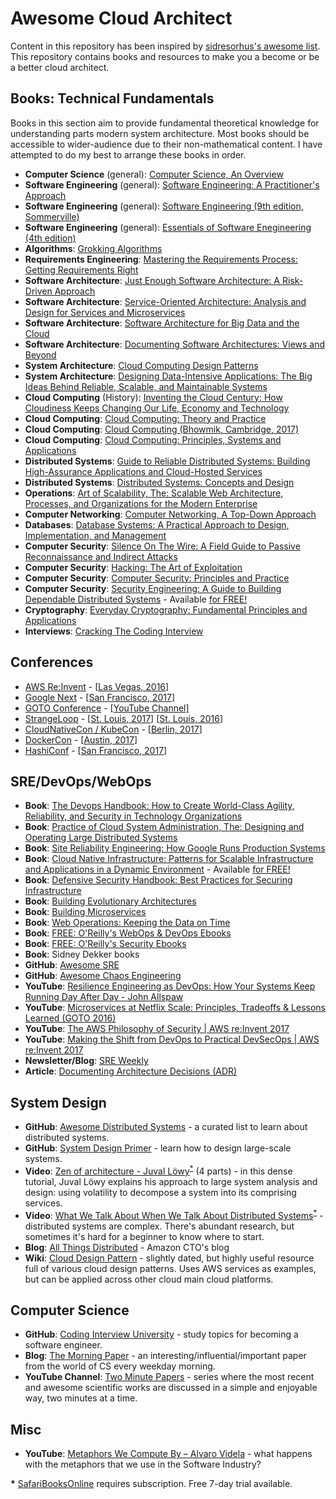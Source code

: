 # Awesome Cloud Architect

Content in this repository has been inspired by [sidresorhus's awesome list](https://github.com/sindresorhus/awesome). This repository contains books and resources to make you a become or be a better cloud architect.

## Books: Technical Fundamentals
Books in this section aim to provide fundamental theoretical knowledge for understanding parts modern system architecture. Most books should be accessible to wider-audience due to their non-mathematical content. I have attempted to do my best to arrange these books in order.

- **Computer Science** (general): [Computer Science, An Overview](https://www.amazon.co.uk/Computer-Science-Overview-Glenn-Brookshear/dp/1292061162)
- **Software Engineering** (general): [Software Engineering: A Practitioner's Approach](https://www.amazon.co.uk/Software-Engineering-Practitioners-Roger-Pressman/dp/0073375977)
- **Software Engineering** (general): [Software Engineering (9th edition, Sommerville)](https://www.amazon.co.uk/Software-Engineering-International-Ian-Sommerville/dp/0137053460)
- **Software Engineering** (general): [Essentials of Software Enegineering (4th edition)](https://www.amazon.co.uk/Essentials-Software-Engineering-Tsui-Frank/dp/1284106004)
- **Algorithms**: [Grokking Algorithms](https://www.amazon.co.uk/Grokking-Algorithms-illustrated-programmers-curious/dp/1617292230)
- **Requirements Engineering**: [Mastering the Requirements Process: Getting Requirements Right](https://www.amazon.co.uk/Mastering-Requirements-Process-Getting-Right/dp/0321815742)
- **Software Architecture**: [Just Enough Software Architecture: A Risk-Driven Approach](https://www.amazon.co.uk/Just-Enough-Software-Architecture-Risk-Driven/dp/0984618104)
- **Software Architecture**: [Service-Oriented Architecture: Analysis and Design for Services and Microservices](https://www.amazon.co.uk/Service-Oriented-Architecture-Analysis-Microservices-Technology/dp/0133858588)
- **Software Architecture**: [Software Architecture for Big Data and the Cloud](https://www.amazon.co.uk/Software-Architecture-Big-Data-Cloud/dp/0128054670)
- **Software Architecture**: [Documenting Software Architectures: Views and Beyond](https://www.amazon.co.uk/Documenting-Software-Architectures-Engineering-Hardcover/dp/0321552687)
- **System Architecture**: [Cloud Computing Design Patterns](https://www.amazon.co.uk/Computing-Patterns-Prentice-Service-Technology/dp/0133858561)
- **System Architecture**: [Designing Data-Intensive Applications: The Big Ideas Behind Reliable, Scalable, and Maintainable Systems](https://www.amazon.co.uk/Designing-Data-Intensive-Applications-Reliable-Maintainable/dp/1449373321)
- **Cloud Computing** (History): [Inventing the Cloud Century: How Cloudiness Keeps Changing Our Life, Economy and Technology](https://www.amazon.co.uk/Inventing-Cloud-Century-Cloudiness-Technology/dp/3319611607/)
- **Cloud Computing**: [Cloud Computing: Theory and Practice](https://www.amazon.co.uk/Cloud-Computing-Practice-Dan-Marinescu/dp/0128128100)
- **Cloud Computing**: [Cloud Computing (Bhowmik, Cambridge, 2017)](https://www.amazon.co.uk/Cloud-Computing-Sandeep-Bhowmik/dp/1316638103)
- **Cloud Computing**: [Cloud Computing: Principles, Systems and Applications](https://www.amazon.co.uk/Cloud-Computing-Principles-Applications-Communications/dp/3319546449/)
- **Distributed Systems**: [Guide to Reliable Distributed Systems: Building High-Assurance Applications and Cloud-Hosted Services](https://www.amazon.co.uk/Guide-Reliable-Distributed-Systems-High-Assurance/dp/1447124154)
- **Distributed Systems**: [Distributed Systems: Concepts and Design](https://www.amazon.co.uk/Distributed-Systems-Concepts-George-Coulouris/dp/0132143011)
- **Operations**: [Art of Scalability, The: Scalable Web Architecture, Processes, and Organizations for the Modern Enterprise](https://www.amazon.co.uk/Art-Scalability-Architecture-Organizations-Enterprise/dp/0134032802)
- **Computer Networking**: [Computer Networking, A Top-Down Approach](https://www.amazon.co.uk/Computer-Networking-Top-Down-Approach-Global/dp/1292153598)
- **Databases**: [Database Systems: A Practical Approach to Design, Implementation, and Management](https://www.amazon.co.uk/Database-Systems-Practical-Implementation-Management/dp/1292061189)
- **Computer Security**: [Silence On The Wire: A Field Guide to Passive Reconnaissance and Indirect Attacks](https://www.amazon.co.uk/Silence-Wire-Passive-Reconnaissance-Indirect-ebook/dp/B008FRNHVY)
- **Computer Security**: [Hacking: The Art of Exploitation](https://www.amazon.co.uk/Hacking-Art-Exploitation-Erickson-Paperback/dp/B00M0NUO7E)
- **Computer Security**: [Computer Security: Principles and Practice](https://www.amazon.co.uk/Computer-Security-Principles-William-Stallings/dp/0133773922)
- **Computer Security**: [Security Engineering: A Guide to Building Dependable Distributed Systems](https://www.amazon.co.uk/Security-Engineering-Building-Dependable-Distributed/dp/0470068523) - Available [for FREE!](http://www.cl.cam.ac.uk/~rja14/book.html)
- **Cryptography**: [Everyday Cryptography: Fundamental Principles and Applications](https://www.amazon.co.uk/Everyday-Cryptography-Fundamental-Principles-Applications/dp/0198788010)
- **Interviews**: [Cracking The Coding Interview](https://www.amazon.co.uk/Cracking-Coding-Interview-6th-Programming/dp/0984782850/)

## Conferences
- [AWS Re:Invent](https://reinvent.awsevents.com/) - [[Las Vegas, 2016](https://gist.github.com/stevenringo/5f0f9cc7b329dbaa76f495a6af8241e9)]
- [Google Next](https://cloudnext.withgoogle.com/) - [[San Francisco, 2017](https://www.youtube.com/watch?v=j_K1YoMHpbk&list=PLIivdWyY5sqI8RuUibiH8sMb1ExIw0lAR)]
- [GOTO Conference](https://blog.gotocon.com/) - [[YouTube Channel]](https://www.youtube.com/user/GotoConferences/videos)
- [StrangeLoop](https://www.thestrangeloop.com/) - [[St. Louis, 2017](https://www.youtube.com/watch?v=_Zoa3xkzgFk&list=PLcGKfGEEONaDzd0Hkn2f1talsTu1HLDYu)] [[St. Louis, 2016](https://www.youtube.com/watch?v=C4rT0lgJr6U&list=PLcGKfGEEONaDvuLDFFKRfzbsaBuVVXdYa)]
- [CloudNativeCon / KubeCon](http://events.linuxfoundation.org/events/kubecon) - [[Berlin, 2017](https://www.youtube.com/watch?v=FYCYtAaU9Xw&list=PLj6h78yzYM2PAavlbv0iZkod4IVh_iGqV)]
- [DockerCon](https://2017.dockercon.com/) - [[Austin, 2017](https://www.youtube.com/playlist?list=PLkA60AVN3hh_nihZ1mh6cO3n-uMdF7UlV)]
- [HashiConf](https://www.hashiconf.com/) - [[San Francisco, 2017](https://www.youtube.com/watch?v=b6nn7vLdjo8&list=PL81sUbsFNc5Y-jbEC1y5BWenDoYscVv4t)]

## SRE/DevOps/WebOps
- **Book**: [The Devops Handbook: How to Create World-Class Agility, Reliability, and Security in Technology Organizations](https://www.amazon.co.uk/Devops-Handbook-World-Class-Reliability-Organizations/dp/1942788002)
- **Book**: [Practice of Cloud System Administration, The: Designing and Operating Large Distributed Systems](https://www.amazon.co.uk/Practice-Cloud-System-Administration-Distributed/dp)
- **Book**: [Site Reliability Engineering: How Google Runs Production Systems](https://www.amazon.co.uk/Site-Reliability-Engineering-Production-Systems/dp/149192912X)
- **Book**: [Cloud Native Infrastructure: Patterns for Scalable Infrastructure and Applications in a Dynamic Environment](https://www.amazon.co.uk/Cloud-Native-Infrastructure-Justin-Garrison/dp/1491984309) - Available [for FREE!](http://www.oreilly.com/pub/get/thecloudcast2017)
- **Book**: [Defensive Security Handbook: Best Practices for Securing Infrastructure](https://www.amazon.co.uk/Defensive-Security-Handbook-Practices-Infrastructure/dp/1491960388)
- **Book**: [Building Evolutionary Architectures](https://www.amazon.co.uk/Building-Evolutionary-Architectures-Neal-Ford/dp/1491986360/)
- **Book**: [Building Microservices](https://www.amazon.co.uk/Building-Microservices-Sam-Newman/dp/1491950358)
- **Book**: [Web Operations: Keeping the Data on Time](https://www.amazon.co.uk/Web-Operations-Keeping-Data-Time-ebook/dp/B0043M4Z34)
- **Book**: [FREE: O'Reilly's WebOps & DevOps Ebooks](http://www.oreilly.com/webops/free/)
- **Book**: [FREE: O'Reilly's Security Ebooks](http://www.oreilly.com/security/free/)
- **Book**: Sidney Dekker books
- **GitHub**: [Awesome SRE](https://github.com/dastergon/awesome-sre)
- **GitHub**: [Awesome Chaos Engineering](https://github.com/dastergon/awesome-chaos-engineering)
- **YouTube**: [Resilience Engineering as DevOps: How Your Systems Keep Running Day After Day - John Allspaw](https://www.youtube.com/watch?v=xA5U85LSk0M)
- **YouTube**: [Microservices at Netflix Scale: Principles, Tradeoffs & Lessons Learned (GOTO 2016)](https://youtu.be/57UK46qfBLY)
- **YouTube**: [The AWS Philosophy of Security | AWS re:Invent 2017](https://www.youtube.com/watch?v=KJiCfPXOW-U)
- **YouTube**: [Making the Shift from DevOps to Practical DevSecOps | AWS re:Invent 2017](https://www.youtube.com/watch?v=BAsLEsEVThM)
- **Newsletter/Blog**: [SRE Weekly](https://sreweekly.com/)
- **Article**: [Documenting Architecture Decisions (ADR)](http://thinkrelevance.com/blog/2011/11/15/documenting-architecture-decisions)

## System Design
- **GitHub**: [Awesome Distributed Systems](https://github.com/theanalyst/awesome-distributed-systems) - a curated list to learn about distributed systems.
- **GitHub**: [System Design Primer](https://github.com/donnemartin/system-design-primer) - learn how to design large-scale systems.
- **Video**: [Zen of architecture - Juval Löwy](https://www.safaribooksonline.com/library/view/oreilly-software-architecture/9781491944615/video245413.html)<sup>[*](#safaribooksonline)</sup> (4 parts) - in this dense tutorial, Juval Löwy explains his approach to large system analysis and design: using volatility to decompose a system into its comprising services.
- **Video**: [What We Talk About When We Talk About Distributed Systems](https://www.safaribooksonline.com/library/view/velocity-conference-2017/9781491985335/video316208.html)<sup>[*](#safaribooksonline)</sup> - distributed systems are complex. There's abundant research, but sometimes it's hard for a beginner to know where to start.
- **Blog**: [All Things Distributed](http://www.allthingsdistributed.com/) - Amazon CTO's blog
- **Wiki**: [Cloud Design Pattern](http://en.clouddesignpattern.org/index.php/Main_Page) - slightly dated, but highly useful resource full of various cloud design patterns. Uses AWS services as examples, but can be applied across other cloud main cloud platforms.

## Computer Science
- **GitHub**: [Coding Interview University](https://github.com/jwasham/coding-interview-university) - study topics for becoming a software engineer.
- **Blog**: [The Morning Paper](https://blog.acolyer.org/) - an interesting/influential/important paper from the world of CS every weekday morning.
- **YouTube Channel**: [Two Minute Papers](https://www.youtube.com/channel/UCbfYPyITQ-7l4upoX8nvctg) - series where the most recent and awesome scientific works are discussed in a simple and enjoyable way, two minutes at a time.

## Misc
- **YouTube**: [Metaphors We Compute By – Alvaro Videla](https://www.youtube.com/watch?v=3YqVK1th_cA) - what happens with the metaphors that we use in the Software Industry?

<b id="safaribooksonline">*</b> [SafariBooksOnline](https://www.safaribooksonline.com/) requires subscription. Free 7-day trial available.
